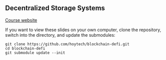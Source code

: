 ## Decentralized Storage Systems

[Course website](https://hoytech.github.io/blockchain-defi/)

If you want to view these slides on your own computer, clone the repository, switch into the directory, and update the submodules:

    git clone https://github.com/hoytech/blockchain-defi.git
    cd blockchain-defi
    git submodule update --init
